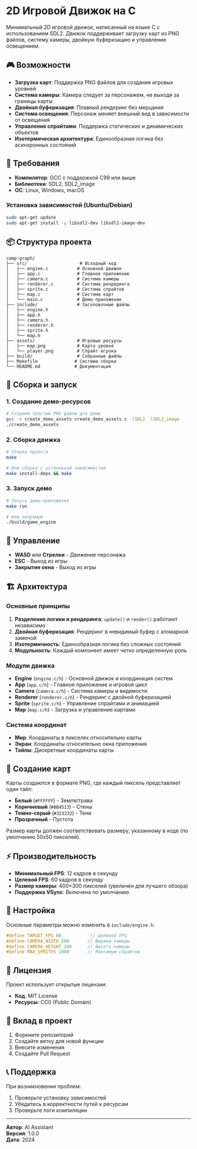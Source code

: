 # 2D Игровой Движок на C

Минимальный 2D игровой движок, написанный на языке C с использованием SDL2. Движок поддерживает загрузку карт из PNG файлов, систему камеры, двойную буферизацию и управление освещением.

## 🎮 Возможности

- **Загрузка карт**: Поддержка PNG файлов для создания игровых уровней
- **Система камеры**: Камера следует за персонажем, не выходя за границы карты
- **Двойная буферизация**: Плавный рендеринг без мерцания
- **Система освещения**: Персонаж меняет внешний вид в зависимости от освещения
- **Управление спрайтами**: Поддержка статических и динамических объектов
- **Изотермическая архитектура**: Единообразная логика без асинхронных состояний

## 🔧 Требования

- **Компилятор**: GCC с поддержкой C99 или выше
- **Библиотеки**: SDL2, SDL2_image
- **ОС**: Linux, Windows, macOS

### Установка зависимостей (Ubuntu/Debian)

```bash
sudo apt-get update
sudo apt-get install -y libsdl2-dev libsdl2-image-dev
```

## 📦 Структура проекта

```
comp-graph/
├── src/                    # Исходный код
│   ├── engine.c           # Основной движок
│   ├── app.c              # Главное приложение
│   ├── camera.c           # Система камеры
│   ├── renderer.c         # Система рендеринга
│   ├── sprite.c           # Система спрайтов
│   ├── map.c              # Система карт
│   └── main.c             # Демо-приложение
├── include/               # Заголовочные файлы
│   ├── engine.h
│   ├── app.h
│   ├── camera.h
│   ├── renderer.h
│   ├── sprite.h
│   └── map.h
├── assets/                # Игровые ресурсы
│   ├── map.png            # Карта уровня
│   └── player.png         # Спрайт игрока
├── build/                 # Собранные файлы
├── Makefile              # Система сборки
└── README.md             # Документация
```

## 🚀 Сборка и запуск

### 1. Создание демо-ресурсов

```bash
# Создаем простые PNG файлы для демо
gcc -o create_demo_assets create_demo_assets.c -lSDL2 -lSDL2_image
./create_demo_assets
```

### 2. Сборка движка

```bash
# Сборка проекта
make

# Или сборка с установкой зависимостей
make install-deps && make
```

### 3. Запуск демо

```bash
# Запуск демо-приложения
make run

# Или напрямую
./build/game_engine
```

## 🎯 Управление

- **WASD** или **Стрелки** - Движение персонажа
- **ESC** - Выход из игры
- **Закрытие окна** - Выход из игры

## 🏗️ Архитектура

### Основные принципы

1. **Разделение логики и рендеринга**: `update()` и `render()` работают независимо
2. **Двойная буферизация**: Рендеринг в невидимый буфер с атомарной заменой
3. **Изотермичность**: Единообразная логика без сложных состояний
4. **Модульность**: Каждый компонент имеет четко определенную роль

### Модули движка

- **Engine** (`engine.c/h`) - Основной движок и координация систем
- **App** (`app.c/h`) - Главное приложение и игровой цикл
- **Camera** (`camera.c/h`) - Система камеры и видимости
- **Renderer** (`renderer.c/h`) - Рендеринг с двойной буферизацией
- **Sprite** (`sprite.c/h`) - Управление спрайтами и анимацией
- **Map** (`map.c/h`) - Загрузка и управление картами

### Система координат

- **Мир**: Координаты в пикселях относительно карты
- **Экран**: Координаты относительно окна приложения
- **Тайлы**: Дискретные координаты карты

## 🎨 Создание карт

Карты создаются в формате PNG, где каждый пиксель представляет один тайл:

- **Белый** (`#FFFFFF`) - Земля/трава
- **Коричневый** (`#8B4513`) - Стены
- **Темно-серый** (`#323232`) - Тени
- **Прозрачный** - Пустота

Размер карты должен соответствовать размеру, указанному в коде (по умолчанию 50x50 пикселей).

## ⚡ Производительность

- **Минимальный FPS**: 12 кадров в секунду
- **Целевой FPS**: 60 кадров в секунду
- **Размер камеры**: 400×300 пикселей (увеличен для лучшего обзора)
- **Поддержка VSync**: Включена по умолчанию

## 🔧 Настройка

Основные параметры можно изменить в `include/engine.h`:

```c
#define TARGET_FPS 60           // Целевой FPS
#define CAMERA_WIDTH 200       // Ширина камеры
#define CAMERA_HEIGHT 200      // Высота камеры
#define MAX_SPRITES 1000       // Максимум спрайтов
```

## 📝 Лицензия

Проект использует открытые лицензии:
- **Код**: MIT License
- **Ресурсы**: CC0 (Public Domain)

## 🤝 Вклад в проект

1. Форкните репозиторий
2. Создайте ветку для новой функции
3. Внесите изменения
4. Создайте Pull Request

## 📞 Поддержка

При возникновении проблем:
1. Проверьте установку зависимостей
2. Убедитесь в корректности путей к ресурсам
3. Проверьте логи компиляции

---

**Автор**: AI Assistant  
**Версия**: 1.0.0  
**Дата**: 2024
